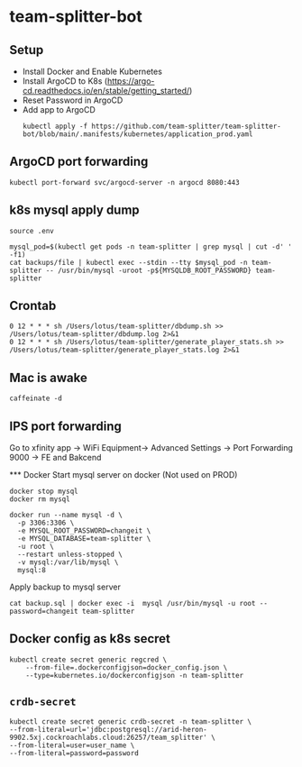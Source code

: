 # team-splitter-bot

## Setup

- Install Docker and Enable Kubernetes
- Install ArgoCD to K8s (https://argo-cd.readthedocs.io/en/stable/getting_started/)
- Reset Password in ArgoCD
- Add app to ArgoCD
  ```
  kubectl apply -f https://github.com/team-splitter/team-splitter-bot/blob/main/.manifests/kubernetes/application_prod.yaml
  ```

## ArgoCD port forwarding
```
kubectl port-forward svc/argocd-server -n argocd 8080:443
```

## k8s mysql apply dump
```
source .env

mysql_pod=$(kubectl get pods -n team-splitter | grep mysql | cut -d' ' -f1)
cat backups/file | kubectl exec --stdin --tty $mysql_pod -n team-splitter -- /usr/bin/mysql -uroot -p${MYSQLDB_ROOT_PASSWORD} team-splitter
```

## Crontab
```
0 12 * * * sh /Users/lotus/team-splitter/dbdump.sh >> /Users/lotus/team-splitter/dbdump.log 2>&1
0 12 * * * sh /Users/lotus/team-splitter/generate_player_stats.sh >> /Users/lotus/team-splitter/generate_player_stats.log 2>&1
```

## Mac is awake
```
caffeinate -d
```

## IPS port forwarding 
Go to xfinity app -> WiFi Equipment-> Advanced Settings -> Port Forwarding
9000 -> FE and Bakcend

*** Docker
Start mysql server on docker (Not used on PROD)
```shell
docker stop mysql
docker rm mysql

docker run --name mysql -d \
  -p 3306:3306 \
  -e MYSQL_ROOT_PASSWORD=changeit \
  -e MYSQL_DATABASE=team-splitter \
  -u root \
  --restart unless-stopped \
  -v mysql:/var/lib/mysql \
  mysql:8
```

Apply backup to mysql server
```shell
cat backup.sql | docker exec -i  mysql /usr/bin/mysql -u root --password=changeit team-splitter
```

## Docker config as k8s secret
```shell
kubectl create secret generic regcred \
    --from-file=.dockerconfigjson=docker_config.json \           
    --type=kubernetes.io/dockerconfigjson -n team-splitter
```

## `crdb-secret`
```shell
kubectl create secret generic crdb-secret -n team-splitter \                                                                   
--from-literal=url='jdbc:postgresql://arid-heron-9902.5xj.cockroachlabs.cloud:26257/team_splitter' \
--from-literal=user=user_name \
--from-literal=password=password
```